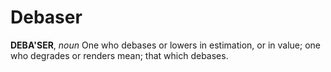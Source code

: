 # Debaser

**DEBA'SER**, _noun_ One who debases or lowers in estimation, or in value; one who degrades or renders mean; that which debases.